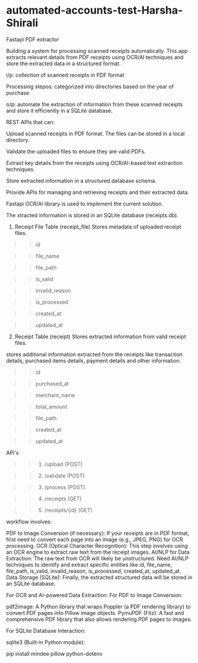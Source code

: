   # automated-accounts-test-Harsha-Shirali
  Fastapi PDF extractor

  Building a system for processing scanned receipts automatically.
  This app extracts relevant details from PDF receipts using OCR/AI techniques and store the extracted data in a structured format.

  i/p: collection of scanned receipts in PDF format

  Processing stepos: categorized into directories based on the year of purchase. 

  o/p: automate the extraction of information from these scanned receipts and store it efficiently in a SQLite database.

  REST APIs that can:

  Upload scanned receipts in PDF format. The files can be stored in a local directory.

  Validate the uploaded files to ensure they are valid PDFs.

  Extract key details from the receipts using OCR/AI-based text extraction techniques.

  Store extracted information in a structured database schema.

  Provide APIs for managing and retrieving receipts and their extracted data.

  Fastapi OCR/AI library is used to implement the current solution.

  The xtracted information is stored in an SQLite database (receipts.db).

  1. Receipt File Table (receipt_file)
  Stores metadata of uploaded receipt files.


>> id

>> file_name	

>> file_path	

>> is_valid	

>> invalid_reason	

>> is_processed	

>> created_at	

>> updated_at	

  2. Receipt Table (receipt)
  Stores extracted information from valid receipt files.

  stores additional information extracted from the receipts like transaction details, purchased items details, payment details and other information.

>> id	

>> purchased_at	

>> merchant_name	

>> total_amount	

>> file_path	

>> created_at	

>> updated_at	

APi's
>> 1. /upload (POST)

>> 2. /validate (POST)

>> 3. /process (POST)

>> 4. /receipts (GET)

>> 5. /receipts/{id} (GET)



workflow involves:

PDF to Image Conversion (if necessary): If your receipts are in PDF format, first need to convert each page into an image (e.g., JPEG, PNG) for OCR processing.
OCR (Optical Character Recognition): This step involves using an OCR engine to extract raw text from the receipt images.
AI/NLP for Data Extraction: The raw text from OCR will likely be unstructured. Need AI/NLP techniques to identify and extract specific entities like id, file_name, file_path, is_valid, invalid_reason, is_processed, created_at, updated_at.
Data Storage (SQLite): Finally, the extracted structured data will be stored in an SQLite database.

For OCR and AI-powered Data Extraction:
For PDF to Image Conversion:

pdf2image: A Python library that wraps Poppler (a PDF rendering library) to convert PDF pages into Pillow image objects.
PymuPDF (Fitz): A fast and comprehensive PDF library that also allows rendering PDF pages to images.

For SQLite Database Interaction:

sqlite3 (Built-in Python module): 

pip install mindee pillow python-dotenv
